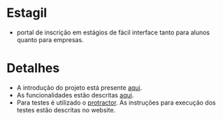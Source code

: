 # Estagil
  - portal de inscrição em estágios de fácil interface tanto para alunos quanto para empresas.

# Detalhes
  - A introdução do projeto está presente [aqui](https://github.com/viniciuscmac/Estagil/blob/master/Docs/Documento%20de%20Vis%C3%A3o%20-%20Est%C3%A1gil.docx).
  - As funcionalidades estão descritas [aqui](https://github.com/viniciuscmac/Estagil/blob/master/Docs/Est%C3%B3rias%20de%20Usu%C3%A1rio%20%E2%80%93%20Est%C3%A1gil.docx).
  - Para testes é utilizado o [protractor](http://www.protractortest.org/#/). 
  As instruções para execução dos testes estão descritas no website.
